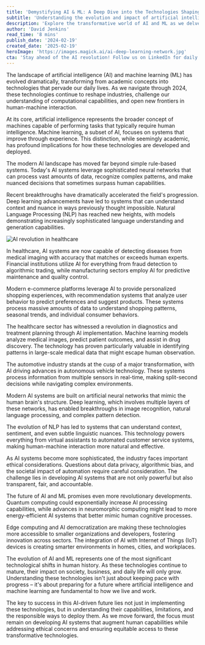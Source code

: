 ```yaml
---
title: 'Demystifying AI & ML: A Deep Dive into the Technologies Shaping Our Future'
subtitle: 'Understanding the evolution and impact of artificial intelligence and machine learning'
description: 'Explore the transformative world of AI and ML as we delve into their evolution, current applications, and future impact. From healthcare to autonomous vehicles, discover how these technologies are reshaping our world and what lies ahead in this comprehensive overview.'
author: 'David Jenkins'
read_time: '8 mins'
publish_date: '2024-02-19'
created_date: '2025-02-19'
heroImage: 'https://images.magick.ai/ai-deep-learning-network.jpg'
cta: 'Stay ahead of the AI revolution! Follow us on LinkedIn for daily insights into the latest developments in artificial intelligence and machine learning. Join our community of tech enthusiasts and industry leaders shaping the future of technology.'
---
```


The landscape of artificial intelligence (AI) and machine learning (ML) has evolved dramatically, transforming from academic concepts into technologies that pervade our daily lives. As we navigate through 2024, these technologies continue to reshape industries, challenge our understanding of computational capabilities, and open new frontiers in human-machine interaction.

At its core, artificial intelligence represents the broader concept of machines capable of performing tasks that typically require human intelligence. Machine learning, a subset of AI, focuses on systems that improve through experience. This distinction, while seemingly academic, has profound implications for how these technologies are developed and deployed.

The modern AI landscape has moved far beyond simple rule-based systems. Today's AI systems leverage sophisticated neural networks that can process vast amounts of data, recognize complex patterns, and make nuanced decisions that sometimes surpass human capabilities.

Recent breakthroughs have dramatically accelerated the field's progression. Deep learning advancements have led to systems that can understand context and nuance in ways previously thought impossible. Natural Language Processing (NLP) has reached new heights, with models demonstrating increasingly sophisticated language understanding and generation capabilities.

![AI revolution in healthcare](https://i.magick.ai/PIXE/1738406181100_magick_img.webp)

In healthcare, AI systems are now capable of detecting diseases from medical imaging with accuracy that matches or exceeds human experts. Financial institutions utilize AI for everything from fraud detection to algorithmic trading, while manufacturing sectors employ AI for predictive maintenance and quality control.

Modern e-commerce platforms leverage AI to provide personalized shopping experiences, with recommendation systems that analyze user behavior to predict preferences and suggest products. These systems process massive amounts of data to understand shopping patterns, seasonal trends, and individual consumer behaviors.

The healthcare sector has witnessed a revolution in diagnostics and treatment planning through AI implementation. Machine learning models analyze medical images, predict patient outcomes, and assist in drug discovery. The technology has proven particularly valuable in identifying patterns in large-scale medical data that might escape human observation.

The automotive industry stands at the cusp of a major transformation, with AI driving advances in autonomous vehicle technology. These systems process information from multiple sensors in real-time, making split-second decisions while navigating complex environments.

Modern AI systems are built on artificial neural networks that mimic the human brain's structure. Deep learning, which involves multiple layers of these networks, has enabled breakthroughs in image recognition, natural language processing, and complex pattern detection.

The evolution of NLP has led to systems that can understand context, sentiment, and even subtle linguistic nuances. This technology powers everything from virtual assistants to automated customer service systems, making human-machine interaction more natural and effective.

As AI systems become more sophisticated, the industry faces important ethical considerations. Questions about data privacy, algorithmic bias, and the societal impact of automation require careful consideration. The challenge lies in developing AI systems that are not only powerful but also transparent, fair, and accountable.

The future of AI and ML promises even more revolutionary developments. Quantum computing could exponentially increase AI processing capabilities, while advances in neuromorphic computing might lead to more energy-efficient AI systems that better mimic human cognitive processes.

Edge computing and AI democratization are making these technologies more accessible to smaller organizations and developers, fostering innovation across sectors. The integration of AI with Internet of Things (IoT) devices is creating smarter environments in homes, cities, and workplaces.

The evolution of AI and ML represents one of the most significant technological shifts in human history. As these technologies continue to mature, their impact on society, business, and daily life will only grow. Understanding these technologies isn't just about keeping pace with progress – it's about preparing for a future where artificial intelligence and machine learning are fundamental to how we live and work.

The key to success in this AI-driven future lies not just in implementing these technologies, but in understanding their capabilities, limitations, and the responsible ways to deploy them. As we move forward, the focus must remain on developing AI systems that augment human capabilities while addressing ethical concerns and ensuring equitable access to these transformative technologies.